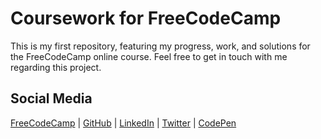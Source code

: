 # Coursework for FreeCodeCamp
This is my first repository, featuring my progress, work, and solutions for the FreeCodeCamp online course.
Feel free to get in touch with me regarding this project.
## Social Media
[FreeCodeCamp](https://www.freecodecamp.org/portfolio/stefaniedev) |
[GitHub](https://github.com/stefaniedev) |
[LinkedIn](https://www.linkedin.com/in/stefaniefeltman/) |
[Twitter](https://twitter.com/stefaniedev) |
[CodePen](https://codepen.io/stefaniedev/)
